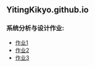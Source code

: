 ## YitingKikyo.github.io
  
### 系统分析与设计作业:
* [作业1](https://github.com/YitingKikyo/YitingKikyo.github.io/blob/master/_post/SystemAnalysis/hw1)  
* [作业2](https://github.com/YitingKikyo/YitingKikyo.github.io/blob/master/_post/SystemAnalysis/hw2.md)  
* [作业3](https://github.com/YitingKikyo/YitingKikyo.github.io/blob/master/_post/SystemAnalysis/Tools%20use%20--%20UMLet.md)
